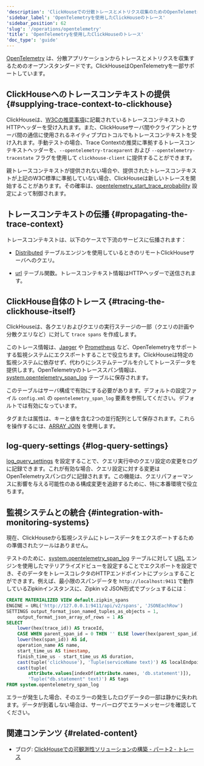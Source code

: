 ```yaml
---
'description': 'ClickHouseでの分散トレースとメトリクス収集のためのOpenTelemetryの使用に関するガイド'
'sidebar_label': 'OpenTelemetryを使用したClickHouseのトレース'
'sidebar_position': 62
'slug': '/operations/opentelemetry'
'title': 'OpenTelemetryを使用したClickHouseのトレース'
'doc_type': 'guide'
---
```


[OpenTelemetry](https://opentelemetry.io/) は、分散アプリケーションからトレースとメトリクスを収集するためのオープンスタンダードです。ClickHouseはOpenTelemetryを一部サポートしています。

## ClickHouseへのトレースコンテキストの提供 {#supplying-trace-context-to-clickhouse}

ClickHouseは、[W3Cの推奨事項](https://www.w3.org/TR/trace-context/)に記載されているトレースコンテキストのHTTPヘッダーを受け入れます。また、ClickHouseサーバ間やクライアントとサーバ間の通信に使用されるネイティブプロトコルでもトレースコンテキストを受け入れます。手動テストの場合、Trace Contextの推奨に準拠するトレースコンテキストヘッダーを、`--opentelemetry-traceparent` および `--opentelemetry-tracestate` フラグを使用して `clickhouse-client` に提供することができます。

親トレースコンテキストが提供されない場合や、提供されたトレースコンテキストが上記のW3C標準に準拠していない場合、ClickHouseは新しいトレースを開始することがあります。その確率は、[opentelemetry_start_trace_probability](/operations/settings/settings#opentelemetry_start_trace_probability) 設定によって制御されます。

## トレースコンテキストの伝播 {#propagating-the-trace-context}

トレースコンテキストは、以下のケースで下流のサービスに伝播されます：

* [Distributed](../engines/table-engines/special/distributed.md) テーブルエンジンを使用しているときのリモートClickHouseサーバへのクエリ。

* [url](../sql-reference/table-functions/url.md) テーブル関数。トレースコンテキスト情報はHTTPヘッダーで送信されます。

## ClickHouse自体のトレース {#tracing-the-clickhouse-itself}

ClickHouseは、各クエリおよびクエリの実行ステージの一部（クエリの計画や分散クエリなど）に対して `trace spans` を作成します。

このトレース情報は、[Jaeger](https://jaegertracing.io/) や [Prometheus](https://prometheus.io/) など、OpenTelemetryをサポートする監視システムにエクスポートすることで役立ちます。ClickHouseは特定の監視システムに依存せず、代わりにシステムテーブルを介してトレースデータを提供します。OpenTelemetryのトレーススパン情報は、[system.opentelemetry_span_log](../operations/system-tables/opentelemetry_span_log.md) テーブルに保存されます。

このテーブルはサーバ構成で有効にする必要があります。デフォルトの設定ファイル `config.xml` の `opentelemetry_span_log` 要素を参照してください。デフォルトでは有効になっています。

タグまたは属性は、キーと値を含む2つの並行配列として保存されます。これらを操作するには、[ARRAY JOIN](../sql-reference/statements/select/array-join.md) を使用します。

## log-query-settings {#log-query-settings}

[log_query_settings](settings/settings.md) を設定することで、クエリ実行中のクエリ設定の変更をログに記録できます。これが有効な場合、クエリ設定に対する変更はOpenTelemetryスパンログに記録されます。この機能は、クエリパフォーマンスに影響を与える可能性のある構成変更を追跡するために、特に本番環境で役立ちます。

## 監視システムとの統合 {#integration-with-monitoring-systems}

現在、ClickHouseから監視システムにトレースデータをエクスポートするための準備されたツールはありません。

テストのために、[system.opentelemetry_span_log](../operations/system-tables/opentelemetry_span_log.md) テーブルに対して [URL](../engines/table-engines/special/url.md) エンジンを使用したマテリアライズドビューを設定することでエクスポートを設定でき、そのデータをトレースコレクタのHTTPエンドポイントにプッシュすることができます。例えば、最小限のスパンデータを `http://localhost:9411` で動作しているZipkinインスタンスに、Zipkin v2 JSON形式でプッシュするには：

```sql
CREATE MATERIALIZED VIEW default.zipkin_spans
ENGINE = URL('http://127.0.0.1:9411/api/v2/spans', 'JSONEachRow')
SETTINGS output_format_json_named_tuples_as_objects = 1,
    output_format_json_array_of_rows = 1 AS
SELECT
    lower(hex(trace_id)) AS traceId,
    CASE WHEN parent_span_id = 0 THEN '' ELSE lower(hex(parent_span_id)) END AS parentId,
    lower(hex(span_id)) AS id,
    operation_name AS name,
    start_time_us AS timestamp,
    finish_time_us - start_time_us AS duration,
    cast(tuple('clickhouse'), 'Tuple(serviceName text)') AS localEndpoint,
    cast(tuple(
        attribute.values[indexOf(attribute.names, 'db.statement')]),
        'Tuple("db.statement" text)') AS tags
FROM system.opentelemetry_span_log
```

エラーが発生した場合、そのエラーの発生したログデータの一部は静かに失われます。データが到着しない場合は、サーバーログでエラーメッセージを確認してください。

## 関連コンテンツ {#related-content}

- ブログ: [ClickHouseでの可観測性ソリューションの構築 - パート2 - トレース](https://clickhouse.com/blog/storing-traces-and-spans-open-telemetry-in-clickhouse)
